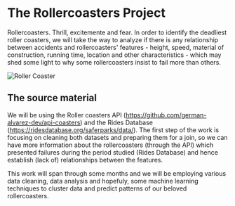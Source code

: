# The Rollercoasters Project
Rollercoasters. Thrill, excitemente and fear. In order to identify the deadliest roller coasters, we will take the way to analyze if there is any relationship between accidents and rollercoasters' features - height, speed, material of construction, running time, location and other characteristics - which may shed some light to why some rollercoasters insist to fail more than others.

![Roller Coaster](https://i.ytimg.com/vi/p-fOfVsM7jE/maxresdefault.jpg)

## The source material

We will be using the Roller coasters API (https://github.com/german-alvarez-dev/api-coasters) and the Rides Database (https://ridesdatabase.org/saferparks/data/).
The first step of the work is focusing on cleaning both datasets and preparing them for a join, so we can have more information about the rollercoasters (through the API) which presented failures during the period studied (Rides Database) and hence establish (lack of) relationships between the features.

This work will span through some months and we will be employing various data cleaning, data analysis and hopefuly, some machine learning techniques to cluster data and predict patterns of our beloved rollercoasters.
